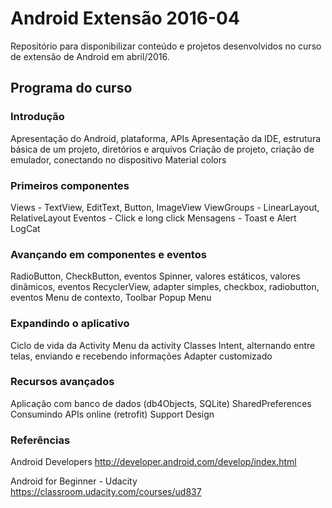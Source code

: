# Android Extensão 2016-04
Repositório para disponibilizar conteúdo e projetos desenvolvidos no curso de extensão de Android em abril/2016.

## Programa do curso
### Introdução
Apresentação do Android, plataforma, APIs
Apresentação da IDE, estrutura básica de um projeto, diretórios e arquivos
Criação de projeto, criação de emulador, conectando no dispositivo
Material colors

### Primeiros componentes
Views - TextView, EditText, Button, ImageView
ViewGroups - LinearLayout, RelativeLayout
Eventos - Click e long click
Mensagens - Toast e Alert
LogCat

### Avançando em componentes e eventos
RadioButton, CheckButton, eventos
Spinner, valores estáticos, valores dinâmicos, eventos
RecyclerView, adapter simples, checkbox, radiobutton, eventos
Menu de contexto, Toolbar
Popup Menu

### Expandindo o aplicativo
Ciclo de vida da Activity
Menu da activity
Classes Intent, alternando entre telas, enviando e recebendo informações
Adapter customizado

### Recursos avançados
Aplicação com banco de dados (db4Objects, SQLite)
SharedPreferences
Consumindo APIs online (retrofit)
Support Design

### Referências
Android Developers
http://developer.android.com/develop/index.html

Android for Beginner - Udacity
https://classroom.udacity.com/courses/ud837